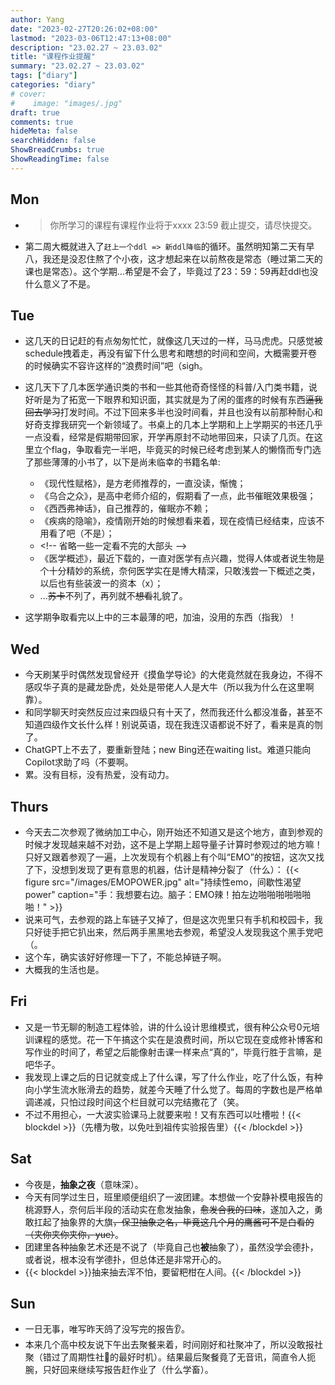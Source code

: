 ```yaml
---
author: Yang
date: "2023-02-27T20:26:02+08:00"
lastmod: "2023-03-06T12:47:13+08:00"
description: "23.02.27 ~ 23.03.02"
title: "课程作业提醒"
summary: "23.02.27 ~ 23.03.02"
tags: ["diary"]
categories: "diary"
# cover: 
#    image: "images/.jpg"
draft: true
comments: true
hideMeta: false
searchHidden: false
ShowBreadCrumbs: true
ShowReadingTime: false
---
```


## Mon

- >你所学习的课程有课程作业将于xxxx 23:59 截止提交，请尽快提交。
- 第二周大概就进入了`赶上一个ddl => 新ddl降临`的循环。虽然明知第二天有早八，我还是没忍住熬了个小夜，这才想起来在以前熬夜是常态（睡过第二天的课也是常态）。这个学期...希望是不会了，毕竟过了23：59：59再赶ddl也没什么意义了不是。

## Tue

- 这几天的日记赶的有点匆匆忙忙，就像这几天过的一样，马马虎虎。只感觉被schedule拽着走，再没有留下什么思考和瞎想的时间和空间，大概需要开卷的时候确实不容许这样的“浪费时间”吧（sigh。
- 这几天下了几本医学通识类的书和一些其他奇奇怪怪的科普/入门类书籍，说好听是为了拓宽一下眼界和知识面，其实就是为了闲的蛋疼的时候有东西<del>逼我回去学习</del>打发时间。不过下回来多半也没时间看，并且也没有以前那种耐心和好奇支撑我研究一个新领域了。书桌上的几本上学期和上上学期买的书还几乎一点没看，经常是假期带回家，开学再原封不动地带回来，只读了几页。在这里立个flag，争取看完一半吧，毕竟买的时候已经考虑到某人的懒惰而专门选了那些薄薄的小书了，以下是尚未临幸的书籍名单:
 
    - 《现代性赋格》，是方老师推荐的，一直没读，惭愧；
    - 《乌合之众》，是高中老师介绍的，假期看了一点，此书催眠效果极强；
    - 《西西弗神话》，自己推荐的，催眠亦不赖；
    - 《疾病的隐喻》，疫情刚开始的时候想看来着，现在疫情已经结束，应该不用看了吧（不是）；
    - <!-\- 省略一些一定看不完的大部头 -\->
    <!-- - 《枪炮、病菌与钢铁》，同上； -->
    <!-- - 《西方哲学史》，这个嘛，大一的时候买的，想着增长一点文史哲的知识，现在来看，呵呵，还是先把*苏菲的世界*看懂再说吧； -->
    - 《医学概述》，最近下载的，一直对医学有点兴趣，觉得人体或者说生物是个十分精妙的系统，奈何医学实在是博大精深，只敢浅尝一下概述之类，以后也有些装波一的资本（x）；
    - ...<del>苏卡</del>不列了，再列就不<del>想看</del>礼貌了。

- 这学期争取看完以上中的三本最薄的吧，加油，没用的东西（指我）！

## Wed

- 今天刷某乎时偶然发现曾经开《摸鱼学导论》的大佬竟然就在我身边，不得不感叹华子真的是藏龙卧虎，处处是带佬人人是大牛（所以我为什么在这里啊靠）。
- 和同学聊天时突然反应过来四级只有十天了，然而我还什么都没准备，甚至不知道四级作文长什么样！别说英语，现在我连汉语都说不好了，看来是真的刎了。
- ChatGPT上不去了，要重新登陆；new Bing还在waiting list。难道只能向Copilot求助了吗（不要啊。
- 累。没有目标，没有热爱，没有动力。

## Thurs

- 今天去二次参观了微纳加工中心，刚开始还不知道又是这个地方，直到参观的时候才发现越来越不对劲，这不是上学期上超导量子计算时参观过的地方嘛！只好又跟着参观了一遍，上次发现有个机器上有个叫“EMO”的按钮，这次又找了下，没想到发现了更有意思的机器，估计是精神分裂了（什么）：
    {{< figure src="/images/EMOPOWER.jpg" alt="持续性emo，间歇性渴望power" caption="手：我想要右边。脑子：EMO辣！拍左边啪啪啪啪啪啪啪！" >}}
- 说来可气，去参观的路上车链子又掉了，但是这次兜里只有手机和校园卡，我只好徒手把它扒出来，然后两手黑黑地去参观，希望没人发现我这个黑手党吧（。
- 这个车，确实该好好修理一下了，不能总掉链子啊。
- 大概我的生活也是。

## Fri

- 又是一节无聊的制造工程体验，讲的什么设计思维模式，很有种公众号0元培训课程的感觉。花一下午搞这个实在是浪费时间，所以它现在变成修补博客和写作业的时间了，希望之后能像射击课一样来点“真的”，毕竟行胜于言嘛，是吧华子。
- 我发现上课之后的日记就变成上了什么课，写了什么作业，吃了什么饭，有种向小学生流水账滑去的趋势，就差今天睡了什么觉了。每周的字数也是严格单调递减，只怕过段时间这个栏目就可以完结撒花了（笑。
- 不过不用担心，一大波实验课马上就要来啦！又有东西可以吐槽啦！{{< blockdel >}}（先槽为敬，以免吐到祖传实验报告里）{{< /blockdel >}}

## Sat

- 今夜是，**抽象之夜**（意味深）。
- 今天有同学过生日，班里顺便组织了一波团建。本想做一个安静补模电报告的桃源野人，奈何后半段的活动实在愈发抽象，<del>愈发合我的口味</del>，遂加入之，勇敢扛起了抽象界的大旗<del>，保卫抽象之名，毕竟这几个月的鹰酱可不是白看的（夹你夹你夹你，yue）</del>。
- 团建里各种抽象艺术还是不说了（毕竟自己也**被**抽象了），虽然没学会德扑，或者说，根本没有学德扑，但总体还是非常开心的。
- {{< blockdel >}}抽来抽去浑不怕，要留粑柑在人间。{{< /blockdel >}}

## Sun

- 一日无事，唯写昨天鸽了没写完的报告👂。
- 本来几个高中校友说下午出去聚餐来着，时间刚好和社聚冲了，所以没敢报社聚（错过了周期性社🐂的最好时机）。结果最后聚餐竟了无音讯，简直令人扼腕，只好回来继续写报告赶作业了（什么学畜）。
